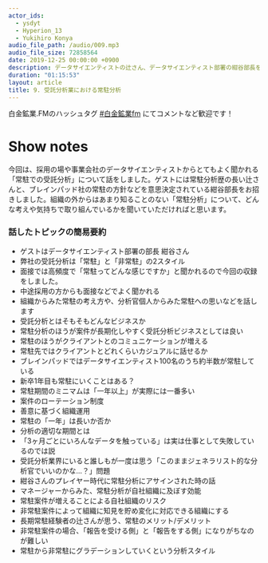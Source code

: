 ```yaml
---
actor_ids:
  - ysdyt
  - Hyperion_13
  - Yukihiro Konya
audio_file_path: /audio/009.mp3
audio_file_size: 72858564 
date: 2019-12-25 00:00:00 +0900
description: データサイエンティストの辻さん、データサイエンティスト部署の紺谷部長をゲストにお招きし、「受託分析業における常駐分析」についてお話しました。
duration: "01:15:53"
layout: article
title: 9. 受託分析業における常駐分析
---
```


白金鉱業.FMのハッシュタグ [#白金鉱業fm](https://twitter.com/search?q=%23%E7%99%BD%E9%87%91%E9%89%B1%E6%A5%ADfm&src=typed_query) にてコメントなど歓迎です！

# Show notes

今回は、採用の場や事業会社のデータサイエンティストからとてもよく聞かれる「常駐での受託分析」について話をしました。ゲストには常駐分析歴の長い辻さんと、ブレインパッド社の常駐の方針などを意思決定されている紺谷部長をお招きしました。組織の外からはあまり知ることのない「常駐分析」について、どんな考えや気持ちで取り組んでいるかを聞いていただければと思います。

### 話したトピックの簡易要約

- ゲストはデータサイエンティスト部署の部長 紺谷さん
- 弊社の受託分析は「常駐」と「非常駐」の2スタイル
- 面接では高頻度で「常駐ってどんな感じですか」と聞かれるので今回の収録をしました。
- 中途採用の方からも面接などでよく聞かれる
- 組織からみた常駐の考え方や、分析官個人からみた常駐への思いなどを話します
- 受託分析とはそもそもどんなビジネスか
- 常駐分析のほうが案件が長期化しやすく受託分析ビジネスとしては良い
- 常駐のほうがクライアントとのコミュニケーションが増える
- 常駐先ではクライアントとどれくらいカジュアルに話せるか
- ブレインパッドではデータサイエンティスト100名のうち約半数が常駐している
- 新卒1年目も常駐にいくことはある？
- 常駐期間のミニマムは「一年以上」が実際には一番多い
- 案件のローテーション制度
- 善意に基づく組織運用
- 常駐の「一年」は長いか否か
- 分析の適切な期間とは
- 「3ヶ月ごとにいろんなデータを触っている」は実は仕事として失敗しているのでは説
- 受託分析業界にいると誰しもが一度は思う「このままジェネラリスト的な分析官でいいのかな...？」問題
- 紺谷さんのプレイヤー時代に常駐分析にアサインされた時の話
- マネージャーからみた、常駐分析が自社組織に及ぼす効能
- 常駐案件が増えることによる自社組織のリスク
- 非常駐案件によって組織に知見を貯め変化に対応できる組織にする
- 長期常駐経験者の辻さんが思う、常駐のメリット/デメリット
- 非常駐案件の場合、「報告を受ける側」と「報告をする側」になりがちなのが難しい
- 常駐から非常駐にグラデーションしていくという分析スタイル
